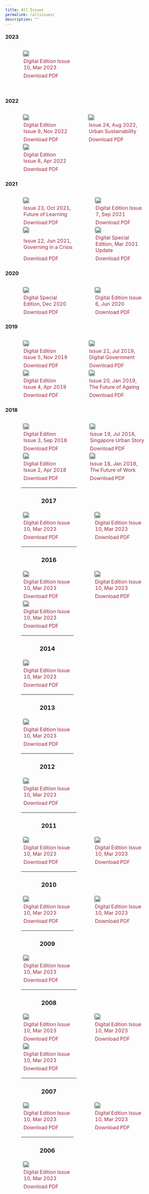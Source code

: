 ```yaml
---
title: All Issues
permalink: /allissues/
description: ""
---
```

<style>

#container-2023, #container-2014, #container-2013,#container-2012, #container-2009, #container-2006 
{
width:53%	
}
	
table
{ 
border-collapse: separate; 
border-spacing: 50px 0px; 	
}	

td 
{
	border-style : hidden!important;
}
	
td img
{
	filter: drop-shadow(0px 0px 2px black);
}	
	
td a:link
{
color:#9f2943;
text-decoration: none;
}	

	
</style>

<h3>2023</h3><table>
<tbody>
</tbody></table><table id="container-2023">	

	
<tbody><tr>



</tr><tr>
<td><img src="/images/Ethos_Thumbnails_Cover/ethosdigital10.jpg"></td>
</tr>
	
<tr>
	<td><a href="#">Digital Edition Issue 10, Mar 2023</a></td>
</tr>
<tr>
	<td><a href="#">Download PDF</a></td>
</tr>

</tbody>
</table>

<br>

<h3>2022</h3><table>
<tbody>
</tbody></table><table id="container-2022">


<tbody><tr>

	
	
</tr><tr>
<td><img src="/images/Ethos_Thumbnails_Cover/ethosdigital09.jpg"></td>
<td><img src="/images/Ethos_Thumbnails_Cover/ethosissue24.jpg"></td>
</tr>
	
<tr>
	<td><a href="#">Digital Edition Issue 9, Nov 2022</a></td>
	<td><a href="#">Issue 24, Aug 2022, Urban Sustainability</a></td>
</tr>


<tr>
	<td><a href="#">Download PDF</a></td>
	<td><a href="#">Download PDF</a></td>
</tr>

<tr>
<td><img src="/images/Ethos_Thumbnails_Cover/ethosdigital08.jpg"></td>	
</tr>

<tr>
	<td><a href="#">Digital Edition Issue 8, Apr 2022</a></td>
</tr>	
<tr>
	<td><a href="#">Download PDF</a></td>
</tr>	
</tbody>
</table>


<h3>2021</h3><table>
<tbody>
</tbody></table><table id="container-2021">


<tbody><tr>

	
	
</tr><tr>
<td><img src="/images/Ethos_Thumbnails_Cover/ethosissue23.jpg"></td>
<td><img src="/images/Ethos_Thumbnails_Cover/ethosdigital07.jpg"></td>
</tr>
	
<tr>
	<td><a href="#">Issue 23, Oct 2021, Future of Learning</a></td>
	<td><a href="#">Digital Edition Issue 7, Sep 2021</a></td>
</tr>


<tr>
	<td><a href="#">Download PDF</a></td>
	<td><a href="#">Download PDF</a></td>
</tr>

<tr>
<td><img src="/images/Ethos_Thumbnails_Cover/ethosissue22.jpg"></td>
<td><img src="/images/Ethos_Thumbnails_Cover/ethosdigitalmarch2021specialedition.jpg"></td>	
</tr>

<tr>
	<td><a href="#">Issue 22, Jun 2021, Governing in a Crisis</a></td>
	<td><a href="#">Digital Special Edition, Mar 2021 Update</a></td>
</tr>	
<tr>
	<td><a href="#">Download PDF</a></td>
	<td><a href="#">Download PDF</a></td>
</tr>	
	
</tbody>
</table>



<h3>2020</h3><table>
<tbody>
	
</tbody></table><table id="container-2020">


<tbody><tr>	

	
	
</tr><tr>
<td><img src="/images/Ethos_Thumbnails_Cover/ethosdigital2020specialedition.jpg"></td>
<td><img src="/images/Ethos_Thumbnails_Cover/ethosdigital06.jpg"></td>
</tr>
	
<tr>
	<td><a href="#">Digital Special Edition, Dec 2020</a></td>
	<td><a href="#">Digital Edition Issue 6, Jun 2020</a></td>
</tr>


<tr>
	<td><a href="#">Download PDF</a></td>
	<td><a href="#">Download PDF</a></td>
</tr>


</tbody>
</table>



<h3>2019</h3><table>
<tbody>

</tbody></table><table id="container-2019">


<tbody><tr>

	
	
</tr><tr>
<td><img src="/images/Ethos_Thumbnails_Cover/ethosdigital05.jpg"></td>
<td><img src="/images/Ethos_Thumbnails_Cover/ethosissue21.jpg"></td>
</tr>
	
<tr>
	<td><a href="#">Digital Edition Issue 5, Nov 2019</a></td>
	<td><a href="#">Issue 21, Jul 2019, Digital Government</a></td>
</tr>


<tr>
	<td><a href="#">Download PDF</a></td>
	<td><a href="#">Download PDF</a></td>
</tr>

<tr>
<td><img src="/images/Ethos_Thumbnails_Cover/ethosdigital04.jpg"></td>
<td><img src="/images/Ethos_Thumbnails_Cover/ethosissue20.jpg"></td>
</tr>

<tr>
	<td><a href="#">Digital Edition Issue 4, Apr 2019</a></td>
	<td><a href="#">Issue 20, Jan 2019, The Future of Ageing</a></td>
</tr>	
<tr>
	<td><a href="#">Download PDF</a></td>
	<td><a href="#">Download PDF</a></td>
</tr>	
	
</tbody>
</table>


<h3>2018</h3><table>
<tbody>
	
</tbody></table><table id="container-2018">
	
<tbody><tr>

	
	
</tr><tr>
<td><img src="/images/Ethos_Thumbnails_Cover/ethosdigital03.jpg"></td>
<td><img src="/images/Ethos_Thumbnails_Cover/ethosissue19.jpg"></td>
</tr>
	
<tr>
	<td><a href="#">Digital Edition Issue 3, Sep 2018</a></td>
	<td><a href="#">Issue 19, Jul 2018, Singapore Urban Story</a></td>
</tr>


<tr>
	<td><a href="#">Download PDF</a></td>
	<td><a href="#">Download PDF</a></td>
</tr>

<tr>
<td><img src="/images/Ethos_Thumbnails_Cover/ethosdigital02.jpg"></td>
<td><img src="/images/Ethos_Thumbnails_Cover/ethosissue18.jpg"></td>
</tr>

<tr>
	<td><a href="#">Digital Edition Issue 2, Apr 2018</a></td>
	<td><a href="#">Issue 18, Jan 2018, The Future of Work</a></td>
</tr>	
<tr>
	<td><a href="#">Download PDF</a></td>
	<td><a href="#">Download PDF</a></td>
</tr>	
	
</tbody>
</table>

<table id="container-2017">
<tbody>

<tr><th>	
<h3>2017</h3>
</th>	
	
</tr><tr>
<td><img src="/images/Ethos_Thumbnails_Cover/ethosdigital01.jpg"></td>
<td><img src="/images/Ethos_Thumbnails_Cover/ethosissue17.jpg"></td>
</tr>
	
<tr>
	<td><a href="#">Digital Edition Issue 10, Mar 2023</a></td>
	<td><a href="#">Digital Edition Issue 10, Mar 2023</a></td>
</tr>


<tr>
	<td><a href="#">Download PDF</a></td>
	<td><a href="#">Download PDF</a></td>
</tr>


</tbody>
</table>

<table id="container-2016">
<tbody>

<tr><th>	
<h3>2016</h3>
</th>	
	
</tr><tr>
<td><img src="/images/Ethos_Thumbnails_Cover/ethosissue16.jpg"></td>
<td><img src="/images/Ethos_Thumbnails_Cover/ethosissue15.jpg"></td>
</tr>
	
<tr>
	<td><a href="#">Digital Edition Issue 10, Mar 2023</a></td>
	<td><a href="#">Digital Edition Issue 10, Mar 2023</a></td>
</tr>


<tr>
	<td><a href="#">Download PDF</a></td>
	<td><a href="#">Download PDF</a></td>
</tr>
	
<tr>
<td><img src="/images/Ethos_Thumbnails_Cover/ethosissue14.jpg"></td>
</tr>
		
<tr>
	<td><a href="#">Digital Edition Issue 10, Mar 2023</a></td>
</tr>
	
<tr>
	<td><a href="#">Download PDF</a></td>
</tr>	


</tbody>
</table>


<table id="container-2014">
<tbody>

<tr><th>	
<h3>2014</h3>
</th>	
	
</tr>
<tr>
<td><img src="/images/Ethos_Thumbnails_Cover/ethosissue13.jpg"></td>
</tr>
	
<tr>
	<td><a href="#">Digital Edition Issue 10, Mar 2023</a></td>
</tr>


<tr>
	<td><a href="#">Download PDF</a></td>
</tr>

</tbody>
</table>


<table id="container-2013">
<tbody>

<tr><th>	
<h3>2013</h3>
</th>	
	
</tr>
<tr>
<td><img src="/images/Ethos_Thumbnails_Cover/ethosissue12.jpg"></td>
</tr>
	
<tr>
	<td><a href="#">Digital Edition Issue 10, Mar 2023</a></td>
</tr>


<tr>
	<td><a href="#">Download PDF</a></td>
</tr>

</tbody>
</table>

<table id="container-2012">
<tbody>

<tr><th>	
<h3>2012</h3>
</th>	
	
</tr>
<tr>
<td><img src="/images/Ethos_Thumbnails_Cover/ethosissue11.jpg"></td>
</tr>
	
<tr>
	<td><a href="#">Digital Edition Issue 10, Mar 2023</a></td>
</tr>


<tr>
	<td><a href="#">Download PDF</a></td>
</tr>

</tbody>
</table>

<table id="container-2011">
<tbody>

<tr><th>	
<h3>2011</h3>
</th>	
	
</tr><tr>
<td><img src="/images/Ethos_Thumbnails_Cover/ethosissue10.jpg"></td>
<td><img src="/images/Ethos_Thumbnails_Cover/ethosissue09.jpg"></td>
</tr>
	
<tr>
	<td><a href="#">Digital Edition Issue 10, Mar 2023</a></td>
	<td><a href="#">Digital Edition Issue 10, Mar 2023</a></td>
</tr>


<tr>
	<td><a href="#">Download PDF</a></td>
	<td><a href="#">Download PDF</a></td>
</tr>


</tbody>
</table>

<table id="container-2010">
<tbody>

<tr><th>	
<h3>2010</h3>
</th>	
	
</tr><tr>
<td><img src="/images/Ethos_Thumbnails_Cover/ethosissue08.jpg"></td>
<td><img src="/images/Ethos_Thumbnails_Cover/ethosissue07.jpg"></td>
</tr>
	
<tr>
	<td><a href="#">Digital Edition Issue 10, Mar 2023</a></td>
	<td><a href="#">Digital Edition Issue 10, Mar 2023</a></td>
</tr>


<tr>
	<td><a href="#">Download PDF</a></td>
	<td><a href="#">Download PDF</a></td>
</tr>


</tbody>
</table>

<table id="container-2009">
<tbody>

<tr><th>	
<h3>2009</h3>
</th>	
	
</tr>
<tr>
<td><img src="/images/Ethos_Thumbnails_Cover/ethosissue06.jpg"></td>
</tr>
	
<tr>
<td><a href="#">Digital Edition Issue 10, Mar 2023</a></td>
</tr>


<tr>
	<td><a href="#">Download PDF</a></td>
</tr>

</tbody>
</table>

<table id="container-2008">
<tbody>

<tr><th>	
<h3>2008</h3>
</th>	
	
</tr><tr>
<td><img src="/images/Ethos_Thumbnails_Cover/ethosissue05.jpg"></td>
<td><img src="/images/Ethos_Thumbnails_Cover/ethosworldsummitissue.jpg"></td>
</tr>
	
<tr>
	<td><a href="#">Digital Edition Issue 10, Mar 2023</a></td>
	<td><a href="#">Digital Edition Issue 10, Mar 2023</a></td>
</tr>


<tr>
	<td><a href="#">Download PDF</a></td>
	<td><a href="#">Download PDF</a></td>
</tr>
	
<tr>
<td><img src="/images/Ethos_Thumbnails_Cover/ethosissue04.jpg"></td>
</tr>
		
<tr>
	<td><a href="#">Digital Edition Issue 10, Mar 2023</a></td>
</tr>
	
<tr>
	<td><a href="#">Download PDF</a></td>
</tr>	


</tbody>
</table>

<table id="container-2007">
<tbody>

<tr><th>	
<h3>2007</h3>
</th>	
	
</tr><tr>
<td><img src="/images/Ethos_Thumbnails_Cover/ethosissue03.jpg"></td>
<td><img src="/images/Ethos_Thumbnails_Cover/ethosissue02.jpg"></td>
</tr>
	
<tr>
	<td><a href="#">Digital Edition Issue 10, Mar 2023</a></td>
	<td><a href="#">Digital Edition Issue 10, Mar 2023</a></td>
</tr>


<tr>
	<td><a href="#">Download PDF</a></td>
	<td><a href="#">Download PDF</a></td>
</tr>


</tbody>
</table>

<table id="container-2006">
<tbody>

<tr><th>	
<h3>2006</h3>
</th>	
	
</tr>
<tr>
<td><img src="/images/Ethos_Thumbnails_Cover/ethosissue01.jpg"></td>
</tr>
	
<tr>
<td><a href="#">Digital Edition Issue 10, Mar 2023</a></td>
</tr>


<tr>
	<td><a href="#">Download PDF</a></td>
</tr>

</tbody>
</table>